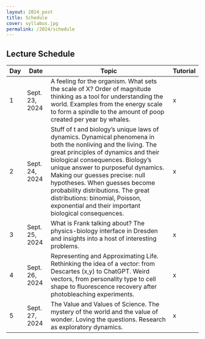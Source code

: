 ```yaml
---
layout: 2024_post
title: Schedule
cover: syllabus.jpg
permalink: /2024/schedule
---
```


## Lecture Schedule

| Day | Date | Topic | Tutorial |
| -- | -- | -- | -- |
| 1 | Sept. 23, 2024 | A feeling for the organism.  What sets the scale of X?  Order of magnitude thinking as a tool for understanding the world.  Examples from the energy scale to form a spindle to the amount of poop created per year by whales. | x |
| 2 | Sept. 24, 2024 | Stuff of t and biology’s unique laws of dynamics.  Dynamical phenomena in both the nonliving and the living.  The great principles of dynamics and their biological consequences.  Biology’s unique answer to purposeful dynamics. Making our guesses precise: null hypotheses.  When guesses become probability distributions.  The great distributions: binomial, Poisson, exponential and their important biological consequences. | x |
| 3 | Sept. 25, 2024 | What is Frank talking about? The physics-biology interface in Dresden and insights into a host of interesting problems. | x |
| 4 | Sept. 26, 2024 | Representing and Approximating Life.  Rethinking the idea of a vector: from Descartes (x,y) to ChatGPT. Weird vectors, from personality type to cell shape to fluorescence recovery after photobleaching experiments. | x |
| 5 | Sept. 27, 2024 | The Value and Values of Science.  The mystery of the world and the value of wonder.  Loving the questions.  Research as exploratory dynamics. | x |